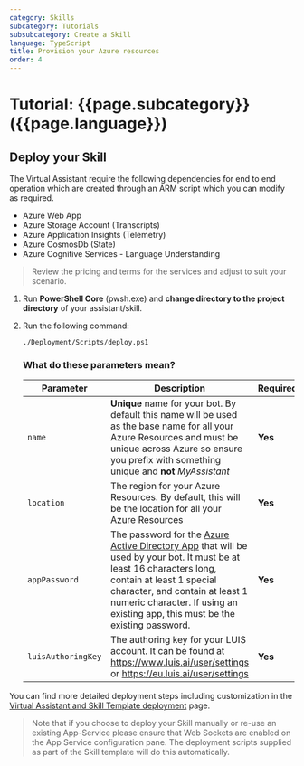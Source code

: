 ```yaml
---
category: Skills
subcategory: Tutorials
subsubcategory: Create a Skill
language: TypeScript
title: Provision your Azure resources
order: 4
---
```


# Tutorial: {{page.subcategory}} ({{page.language}})

## Deploy your Skill

The Virtual Assistant require the following dependencies for end to end operation which are created through an ARM script which you can modify as required.

- Azure Web App
- Azure Storage Account (Transcripts)
- Azure Application Insights (Telemetry)
- Azure CosmosDb (State)
- Azure Cognitive Services - Language Understanding

> Review the pricing and terms for the services and adjust to suit your scenario.

1. Run **PowerShell Core** (pwsh.exe) and **change directory to the project directory** of your assistant/skill.
2. Run the following command:

    ```shell
    ./Deployment/Scripts/deploy.ps1
    ```

    ### What do these parameters mean?

    Parameter | Description | Required
    --------- | ----------- | --------
    `name` | **Unique** name for your bot. By default this name will be used as the base name for all your Azure Resources and must be unique across Azure so ensure you prefix with something unique and **not** *MyAssistant* | **Yes**
    `location` | The region for your Azure Resources. By default, this will be the location for all your Azure Resources | **Yes**
    `appPassword` | The password for the [Azure Active Directory App](https://ms.portal.azure.com/#blade/Microsoft_AAD_IAM/ActiveDirectoryMenuBlade/Overview) that will be used by your bot. It must be at least 16 characters long, contain at least 1 special character, and contain at least 1 numeric character. If using an existing app, this must be the existing password. | **Yes**
    `luisAuthoringKey` | The authoring key for your LUIS account. It can be found at https://www.luis.ai/user/settings or https://eu.luis.ai/user/settings | **Yes**

You can find more detailed deployment steps including customization in the [Virtual Assistant and Skill Template deployment]({{site.baseurl}}/reference/virtual-assistant/deploymentscripts/) page.

> Note that if you choose to deploy your Skill manually or re-use an existing App-Service please ensure that Web Sockets are enabled on the App Service configuration pane. The deployment scripts supplied as part of the Skill template will do this automatically.
